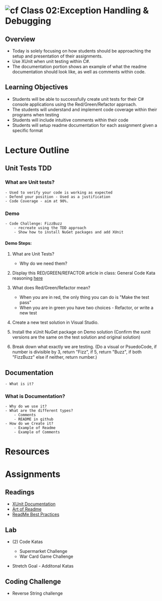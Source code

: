 ![cf](http://i.imgur.com/7v5ASc8.png) Class 02:Exception Handling & Debugging
=====================================

## Overview
* Today is solely focusing on how students should be approaching the setup and presentation of their assignments. 
* Use XUnit when unit testing within C#. 
* The documentation portion shows an example of what the readme documentation should look like, as well as comments within code.


## Learning Objectives
* Students will be able to successfully create unit tests for their C# console applications using the Red/Green/Refactor approach. 
* The students will understand and implement code coverage within their programs when testing
* Students will include intuitive comments within their code
* Students will setup readme documentation for each assignment given a specific format

# Lecture Outline

## Unit Tests TDD

### What are Unit tests?
	- Used to verify your code is working as expected
	- Defend your position - Used as a justification
	- Code Coverage - aim at 90%. 

### Demo
	- Code Challenge: FizzBuzz
		- recreate using the TDD approach
		- Show how to install NuGet packages and add XUnit

#### Demo Steps:
1. What are Unit Tests?
	- Why do we need them?
1. Display this RED/GREEN/REFACTOR article in class: General Code Kata reasoning [here](http://www.peterprovost.org/blog/2012/05/02/kata-the-only-way-to-learn-tdd/)
1. What does Red/Green/Refactor mean?
	- When you are in red, the only thing you can do is "Make the test pass"
	- When you are in green you have two choices - Refactor, or write a new test

1. Create a new test solution in Visual Studio.
1. Install the xUnit NuGet package on Demo solution (Confirm the xunit versions are the same on the test solution and original solution)
1. Break down what exactly we are testing. (Do a visual or PsuedoCode, if number is divisible by 3, return "Fizz", if 5, return "Buzz", if both "FizzBuzz" else if neither, return number.)



## Documentation
	- What is it?

### What is Documentation?
	- Why do we use it?
	- What are the different types?
		- Comments
		- README in github
	- How do we Create it?
		- Example of Readme
		- Example of Comments

# Resources

# Assignments

## Readings
- [XUnit Documentation](http://xunit.github.io/#documentation)
- [Art of Readme](https://github.com/noffle/art-of-readme)
- [ReadMe Best Practices](https://github.com/jehna/readme-best-practices)

## Lab
- (2) Code Katas
	- Supermarket Challenge
	- War Card Game Challenge

- Stretch Goal - Additonal Katas

## Coding Challenge
- Reverse String challenge
 